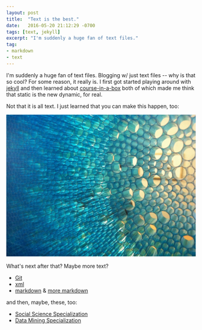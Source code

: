 ```yaml
---
layout: post
title:  "Text is the best."
date:   2016-05-20 21:12:29 -0700
tags: [text, jekyll]
excerpt: "I'm suddenly a huge fan of text files."
tag:
- markdown 
- text
---
```

I'm suddenly a huge fan of text files. Blogging w/ just text files -- why is that so cool? For some reason, it really is. I first got started playing around with [jekyll](jekyllrb.com) and then learned about [course-in-a-box](http://howto.p2pu.org/) both of which made me think that static is the new dynamic, for real.

Not that it is all text. I just learned that you can make this happen, too:

![Straws in a window](/assets/img/window-straws.jpg)

What's next after that? Maybe more text?

* [Git](https://www.codecademy.com/learn/learn-git)
* [xml](http://www.w3schools.com/xml/default.asp)
* [markdown](http://www.markdowntutorial.com/) & [more markdown](https://github.com/adam-p/markdown-here/wiki/Markdown-Cheatsheet)

and then, maybe, these, too:

* [Social Science Specialization](https://www.coursera.org/specializations/social-science)
* [Data Mining Specialization](https://www.coursera.org/specializations/data-mining)

